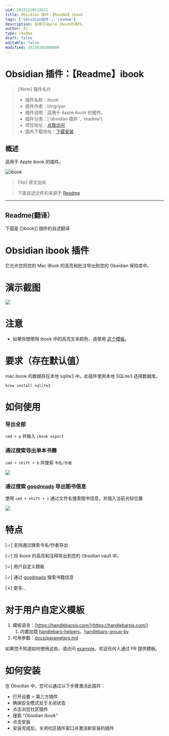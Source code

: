```yaml
---
uid: 20231220112631
title: Obsidian 插件：【Readme】ibook
tags: ['obsidian插件', 'readme']
description: 适用于Apple ibook的插件。
author: AI
type: readme
draft: false
editable: false
modified: 20230101000000
---
```


# Obsidian 插件：【Readme】ibook

> [!Note] 插件名片
> - 插件名称：ibook
> - 插件作者：bingryan
> - 插件说明：适用于 Apple ibook 的插件。
> - 插件分类：['obsidian 插件 ', 'readme']
> - 项目地址：[点我访问](https://github.com/bingryan/obsidian-ibook-plugin)
> - 国内下载地址：[下载安装](https://pkmer.cn/products/plugin/pluginMarket/?ibook)

## 概述

适用于 Apple ibook 的插件。

![ibook](https://cdn.pkmer.cn/covers/ibook.png!pkmer)

> [!tip] 原文出处
>
>下面自述文件的来源于 [Readme](https://ghproxy.net/https://raw.githubusercontent.com/bingryan/obsidian-ibook-plugin/master/README.md)

---

## Readme(翻译）

下面是 [[ibook]] 插件的自述翻译

# Obsidian ibook 插件

它允许您将您的 Mac iBook 的高亮和批注导出到您的 Obsidian 保险库中。

# 演示截图

![](https://cdn.pkmer.cn/covers/ibook_2_0.png!pkmer)

# 注意

- 如果你想使用 ibook 中的高亮文本颜色，请使用 [这个模板](https://github.com/bingryan/obsidian-ibook-plugin/blob/master/docs/example.md#ibook-selected-colors)。

# 要求（存在默认值）

mac ibook 的数据存在本地 sqlite3 中。此插件使用本地 SQLite3 选择数据库。

```shell
brew install sqlite3
```

# 如何使用

### 导出全部

`cmd + p` 并输入 `ibook export`

### 通过搜索导出单本书籍

`cmd + shift + b` 并搜索 `书名/作者`

![](https://cdn.pkmer.cn/covers/ibook_2_1.png!pkmer)

### 通过搜索 [goodreads](https://www.goodreads.com/) 导出图书信息

使用 `cmd + shift + i` 通过文件名搜索图书信息，并插入当前光标位置

![](https://cdn.pkmer.cn/covers/ibook_2_2.png!pkmer)

# 特点

[✓] 支持通过搜索书名/作者导出

[✓] 将 ibook 的高亮和注释导出到您的 Obsidian vault 中。

[✓] 用户自定义模板

[✓] 通过 [goodreads](https://www.goodreads.com/) 搜索书籍信息

[✗] 更多...

# 对于用户自定义模板

1. 模板语言：[https://handlebarsjs.com/](https://handlebarsjs.com/)
   1. 内置加载 [handlebars-helpers](https://github.com/helpers/handlebars-helpers)，[handlebars-group-by](https://github.com/shannonmoeller/handlebars-group-by)
2. 可用参数：[docs/parameters.md](docs/parameters.md)

如果您不知道如何使用这些，请访问 [example](docs/example.md)，欢迎任何人通过 PR 提供模板。

# 如何安装

在 Obsidian 中，您可以通过以下步骤激活此插件：

- 打开设置 > 第三方插件
- 确保安全模式处于关闭状态
- 点击浏览社区插件
- 搜索 "Obsidian ibook"
- 点击安装
- 安装完成后，关闭社区插件窗口并激活新安装的插件



